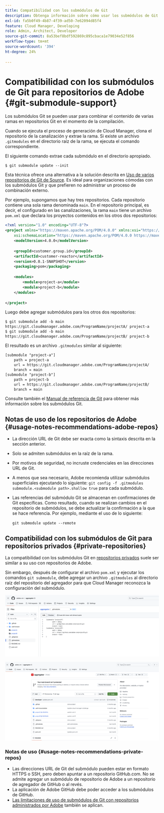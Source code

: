 ```yaml
---
title: Compatibilidad con los submódulos de Git
description: Obtenga información sobre cómo usar los submódulos de Git para combinar el contenido de varias ramas en los distintos repositorios de Git en el momento de la compilación.
exl-id: fa5b0f49-4b87-4f39-ad50-7e62094d85f4
feature: Cloud Manager, Developing
role: Admin, Architect, Developer
source-git-commit: 8a53bef8bdf592869c895cbaca1e79034e52f856
workflow-type: tm+mt
source-wordcount: '394'
ht-degree: 24%

---
```


# Compatibilidad con los submódulos de Git para repositorios de Adobe {#git-submodule-support}

Los submódulos Git se pueden usar para combinar el contenido de varias ramas en repositorios Git en el momento de la compilación.

Cuando se ejecuta el proceso de generación de Cloud Manager, clona el repositorio de la canalización y extrae la rama. Si existe un archivo `.gitmodules` en el directorio raíz de la rama, se ejecuta el comando correspondiente.

El siguiente comando extrae cada submódulo en el directorio apropiado.

```
$ git submodule update --init
```

Esta técnica ofrece una alternativa a la solución descrita en [Uso de varios repositorios de Git de Source](/help/implementing/cloud-manager/managing-code/working-with-multiple-source-git-repositories.md). Es ideal para organizaciones cómodas con los submódulos Git y que prefieren no administrar un proceso de combinación externo.

Por ejemplo, supongamos que hay tres repositorios. Cada repositorio contiene una sola rama denominada `main`. En el repositorio principal, es decir, el configurado en las canalizaciones, la rama `main` tiene un archivo `pom.xml` que declara los proyectos contenidos en los otros dos repositorios:

```xml
<?xml version="1.0" encoding="UTF-8"?>
<project xmlns="https://maven.apache.org/POM/4.0.0" xmlns:xsi="https://www.w3.org/2001/XMLSchema-instance"
    xsi:schemaLocation="https://maven.apache.org/POM/4.0.0 https://maven.apache.org/maven-v4_0_0.xsd">
    <modelVersion>4.0.0</modelVersion>
   
    <groupId>customer.group.id</groupId>
    <artifactId>customer-reactor</artifactId>
    <version>0.0.1-SNAPSHOT</version>
    <packaging>pom</packaging>
   
    <modules>
        <module>project-a</module>
        <module>project-b</module>
    </modules>
   
</project>
```

Luego debe agregar submódulos para los otros dos repositorios:

```shell
$ git submodule add -b main https://git.cloudmanager.adobe.com/ProgramName/projectA/ project-a
$ git submodule add -b main https://git.cloudmanager.adobe.com/ProgramName/projectB/ project-b
```

El resultado es un archivo `.gitmodules` similar al siguiente:

```text
[submodule "project-a"]
    path = project-a
    url = https://git.cloudmanager.adobe.com/ProgramName/projectA/
    branch = main
[submodule "project-b"]
    path = project-b
    url = https://git.cloudmanager.adobe.com/ProgramName/projectB/
    branch = main
```

Consulte también el [Manual de referencia de Git](https://git-scm.com/book/en/v2/Git-Tools-Submodules) para obtener más información sobre los submódulos Git.

## Notas de uso de los repositorios de Adobe {#usage-notes-recommendations-adobe-repos}

* La dirección URL de Git debe ser exacta como la sintaxis descrita en la sección anterior.
* Solo se admiten submódulos en la raíz de la rama.
* Por motivos de seguridad, no incruste credenciales en las direcciones URL de Git.
* A menos que sea necesario, Adobe recomienda utilizar submódulos superficiales ejecutando lo siguiente:
  `git config -f .gitmodules submodule.<submodule path>.shallow true` para cada submódulo.
* Las referencias del submódulo Git se almacenan en confirmaciones de Git específicas. Como resultado, cuando se realizan cambios en el repositorio de submódulos, se debe actualizar la confirmación a la que se hace referencia.
Por ejemplo, mediante el uso de lo siguiente:

  `git submodule update --remote`

## Compatibilidad con los submódulos de Git para repositorios privados {#private-repositories}

La compatibilidad con los submódulos Git en [repositorios privados](private-repositories.md) suele ser similar a su uso con repositorios de Adobe.

Sin embargo, después de configurar el archivo `pom.xml` y ejecutar los comandos `git submodule`, debe agregar un archivo `.gitmodules` al directorio raíz del repositorio del agregador para que Cloud Manager reconozca la configuración del submódulo.

![Archivo .gitmodules](assets/gitmodules.png)

![Agregador](assets/aggregator.png)

### Notas de uso {#usage-notes-recommendations-private-repos}

* Las direcciones URL de Git del submódulo pueden estar en formato HTTPS o SSH, pero deben apuntar a un repositorio GitHub.com. No se admite agregar un submódulo de repositorio de Adobe a un repositorio de agregador de GitHub o al revés.
* La aplicación de Adobe GitHub debe poder acceder a los submódulos de GitHub.
* [Las limitaciones de uso de submódulos de Git con repositorios administrados por Adobe](#usage-notes-recommendations-adobe-repos) también se aplican.
